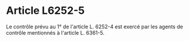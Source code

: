 # Article L6252-5

Le contrôle prévu au 1° de l'article L. 6252-4 est exercé par les agents de contrôle mentionnés à l'article L. 6361-5.